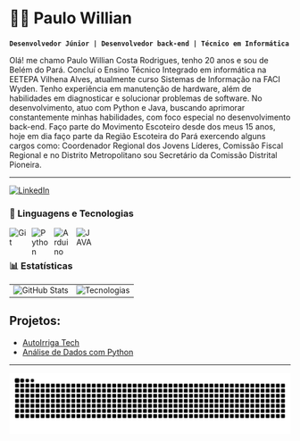 # 👨‍💻 Paulo Willian

**`Desenvolvedor Júnior | Desenvolvedor back-end | Técnico em Informática`**

Olá! me chamo Paulo Willian Costa Rodrigues, tenho 20 anos e sou de Belém do Pará. Concluí o Ensino Técnico Integrado em informática na EETEPA Vilhena Alves, atualmente curso Sistemas de Informação na FACI Wyden. Tenho experiência em manutenção de hardware, além de habilidades em diagnosticar e solucionar problemas de software. No desenvolvimento, atuo com Python e Java, buscando aprimorar constantemente minhas habilidades, com foco especial no desenvolvimento back-end. Faço parte do Movimento Escoteiro desde dos meus 15 anos, hoje em dia faço parte da Região Escoteira do Pará exercendo alguns cargos como: Coordenador Regional dos Jovens Líderes, Comissão Fiscal Regional e no Distrito Metropolitano sou Secretário da Comissão Distrital Pioneira.

---
[![LinkedIn](https://img.shields.io/badge/LinkedIn-0077B5?style=for-the-badge&logo=linkedin&logoColor=white)](https://www.linkedin.com/in/paulo-willian-909040332/)
### 🤖 Linguagens e Tecnologias

<img 
    align="left" 
    alt="Git" 
    title="Git"
    width="30px" 
    style="padding-right: 10px;" 
    src="https://cdn.jsdelivr.net/gh/devicons/devicon@latest/icons/git/git-original.svg" 
/>
<img 
    align="left" 
    alt="Python" 
    title="Python"
    width="30px" 
    style="padding-right: 10px;" 
    src="https://cdn.jsdelivr.net/gh/devicons/devicon@latest/icons/python/python-original.svg" 
/>
<img 
    align="left" 
    alt="Arduino"
    title="Arduino" 
    width="30px" 
    style="padding-right: 10px;" 
    src="https://brandslogos.com/wp-content/uploads/images/large/arduino-logo-1.png" 
/>
<img 
    align="left" 
    alt="JAVA"
    title="JAVA" 
    width="30px" 
    style="padding-right: 10px;" 
    src="https://images.vexels.com/media/users/3/166401/isolated/preview/b82aa7ac3f736dd78570dd3fa3fa9e24-java-programming-language-icon-by-vexels.png" 
/>

<br/>
<br/>

### 📊 Estatísticas

<table>
  <tr>
    <td>
      <img 
        alt="GitHub Stats" 
        height="200" 
        src="https://github-readme-stats.vercel.app/api?username=Paulowillian1408&show_icons=true&theme=tokyonight&include_all_commits=true&locale=pt-br" 
      />
    </td>
    <td>
      <img 
        alt="Tecnologias" 
        height="200"
        src="https://github-readme-stats.vercel.app/api/top-langs/?username=Paulowillian1408&theme=tokyonight&layout=compact&custom_title=Tecnologias&langs_count=9" 
      />
    </td>
  </tr>
</table>

## Projetos:

- [AutoIrriga Tech](https://github.com/PauloWillian1408/AutoIrriga-Tech)
- [Análise de Dados com Python](https://github.com/PauloWillian1408/Analise-de-Dados-com-Python)
---
<div align=center>
    
<img src="https://raw.githubusercontent.com/PauloWillian1408/PauloWillian1408/output/snake.svg" alt="Snake animation" />

</div>
